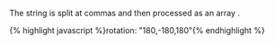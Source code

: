 <p class="b30" markdown="1">
The string is split at commas and then processed as an array .
</p>
{% highlight javascript %}rotation: "180,-180,180"{% endhighlight %}